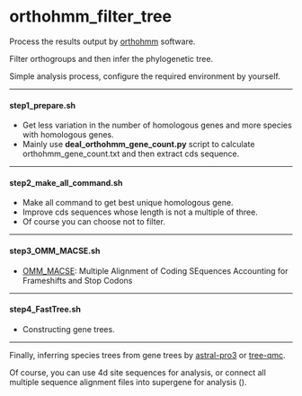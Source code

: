 # orthohmm_filter_tree
Process the results output by [orthohmm](https://github.com/JLSteenwyk/orthohmm) software.

Filter orthogroups and then infer the phylogenetic tree.

Simple analysis process, configure the required environment by yourself.

----

#### step1_prepare.sh 
- Get less variation in the number of homologous genes and more species with homologous genes.
- Mainly use **deal_orthohmm_gene_count.py** script to calculate orthohmm_gene_count.txt and then extract cds sequence.

----

#### step2_make_all_command.sh
- Make all command to get best unique homologous gene.
- Improve cds sequences whose length is not a multiple of three.
- Of course you can choose not to filter.

----

#### step3_OMM_MACSE.sh
- [OMM_MACSE](https://www.agap-ge2pop.org/macse/pipeline-documentation/): Multiple Alignment of Coding SEquences Accounting for Frameshifts and Stop Codons

----

#### step4_FastTree.sh
- Constructing gene trees.

----

Finally, inferring species trees from gene trees by [astral-pro3](https://github.com/chaoszhang/ASTER) or [tree-qmc](https://github.com/molloy-lab/TREE-QMC).

Of course, you can use 4d site sequences for analysis, or connect all multiple sequence alignment files into supergene for analysis ().
